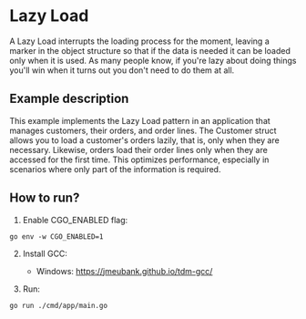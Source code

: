 # Lazy Load

A Lazy Load interrupts the loading process for the moment, leaving a marker in the object structure so that if the data is needed it can be loaded only when it is used. As many people know, if you're lazy about doing things you'll win when it turns out you don't need to do them at all.

## Example description

This example implements the Lazy Load pattern in an application that manages customers, their orders, and order lines. The Customer struct allows you to load a customer's orders lazily, that is, only when they are necessary. Likewise, orders load their order lines only when they are accessed for the first time. This optimizes performance, especially in scenarios where only part of the information is required.

## How to run?

1. Enable CGO_ENABLED flag:

```
go env -w CGO_ENABLED=1
```

2. Install GCC:

   - Windows: https://jmeubank.github.io/tdm-gcc/

3. Run:

```
go run ./cmd/app/main.go
```
